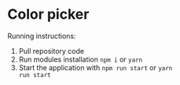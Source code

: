 # Color picker

Running instructions:

1. Pull repository code
2. Run modules installation <code>npm i</code> or <code>yarn</code>
3. Start the application with <code>npm run start</code> or <code>yarn run start</code>
